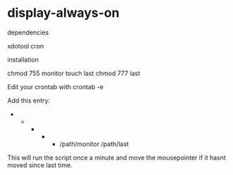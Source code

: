 display-always-on
=================
dependencies

xdotool
cron




installation

chmod 755 monitor
touch last
chmod 777 last



Edit your crontab with
crontab -e


Add this entry:


* * * * * /path/monitor /path/last


This will run the script once a minute and move the mousepointer if it hasnt moved since last time.
